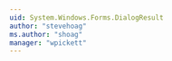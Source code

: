 ```yaml
---
uid: System.Windows.Forms.DialogResult
author: "stevehoag"
ms.author: "shoag"
manager: "wpickett"
---
```

